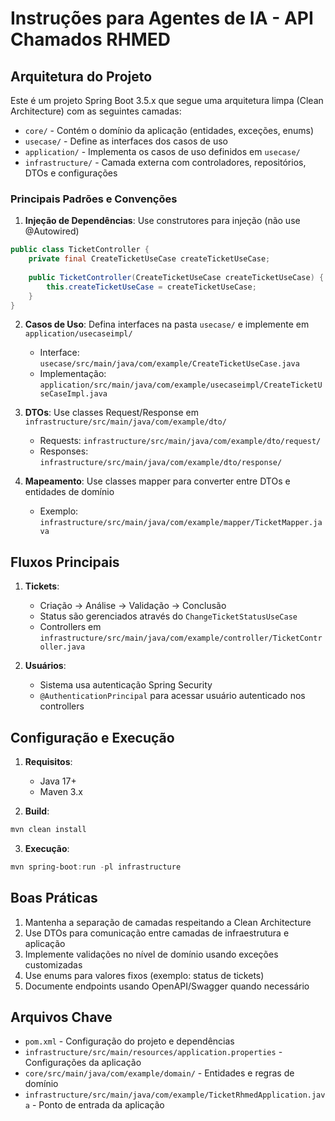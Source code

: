 # Instruções para Agentes de IA - API Chamados RHMED

## Arquitetura do Projeto

Este é um projeto Spring Boot 3.5.x que segue uma arquitetura limpa (Clean Architecture) com as seguintes camadas:

- `core/` - Contém o domínio da aplicação (entidades, exceções, enums)
- `usecase/` - Define as interfaces dos casos de uso
- `application/` - Implementa os casos de uso definidos em `usecase/`
- `infrastructure/` - Camada externa com controladores, repositórios, DTOs e configurações

### Principais Padrões e Convenções

1. **Injeção de Dependências**: Use construtores para injeção (não use @Autowired)
```java
public class TicketController {
    private final CreateTicketUseCase createTicketUseCase;
    
    public TicketController(CreateTicketUseCase createTicketUseCase) {
        this.createTicketUseCase = createTicketUseCase;
    }
}
```

2. **Casos de Uso**: Defina interfaces na pasta `usecase/` e implemente em `application/usecaseimpl/`
   - Interface: `usecase/src/main/java/com/example/CreateTicketUseCase.java`
   - Implementação: `application/src/main/java/com/example/usecaseimpl/CreateTicketUseCaseImpl.java`

3. **DTOs**: Use classes Request/Response em `infrastructure/src/main/java/com/example/dto/`
   - Requests: `infrastructure/src/main/java/com/example/dto/request/`
   - Responses: `infrastructure/src/main/java/com/example/dto/response/`

4. **Mapeamento**: Use classes mapper para converter entre DTOs e entidades de domínio
   - Exemplo: `infrastructure/src/main/java/com/example/mapper/TicketMapper.java`

## Fluxos Principais

1. **Tickets**:
   - Criação → Análise → Validação → Conclusão
   - Status são gerenciados através do `ChangeTicketStatusUseCase`
   - Controllers em `infrastructure/src/main/java/com/example/controller/TicketController.java`

2. **Usuários**:
   - Sistema usa autenticação Spring Security
   - `@AuthenticationPrincipal` para acessar usuário autenticado nos controllers

## Configuração e Execução

1. **Requisitos**:
   - Java 17+
   - Maven 3.x

2. **Build**:
```powershell
mvn clean install
```

3. **Execução**:
```powershell
mvn spring-boot:run -pl infrastructure
```

## Boas Práticas

1. Mantenha a separação de camadas respeitando a Clean Architecture
2. Use DTOs para comunicação entre camadas de infraestrutura e aplicação
3. Implemente validações no nível de domínio usando exceções customizadas
4. Use enums para valores fixos (exemplo: status de tickets)
5. Documente endpoints usando OpenAPI/Swagger quando necessário

## Arquivos Chave

- `pom.xml` - Configuração do projeto e dependências
- `infrastructure/src/main/resources/application.properties` - Configurações da aplicação
- `core/src/main/java/com/example/domain/` - Entidades e regras de domínio
- `infrastructure/src/main/java/com/example/TicketRhmedApplication.java` - Ponto de entrada da aplicação